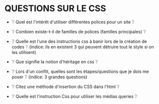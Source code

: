 # QUESTIONS SUR LE CSS


* :grey_question: Quel est l'intérêt d'utiliser différentes polices pour un site  :grey_question:

* :grey_question: Combien existe-t-il de familles de polices (familles principales) :grey_question:

* :grey_question: Quelle est l'une des instructions css à banir lors de la création de codes :grey_question:
(indice: ils en existent 3 qui peuvent détruire tout le style si on les utilisent)

* :grey_question: Que signifie la notion d'héritage en css :grey_question:

* :grey_question: Lors d'un conflit, quelles sont les étapes/questions que je dois me poser :grey_question:
(indice: 3 grandes questions)

* :grey_question: Citez une méthode d'insertion du CSS dans l'html :grey_question:

* :grey_question: Quelle est l'instruction Css pour utiliser les médias queries :grey_question: